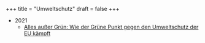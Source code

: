+++
title = "Umweltschutz"
draft = false
+++

-   2021
    -   [Alles außer Grün: Wie der Grüne Punkt gegen den Umweltschutz der EU kämpft](https://correctiv.org/aktuelles/artikel-aktuelles/2021/03/12/der-gruene-punkt-gegen-den-umweltschutz/)
